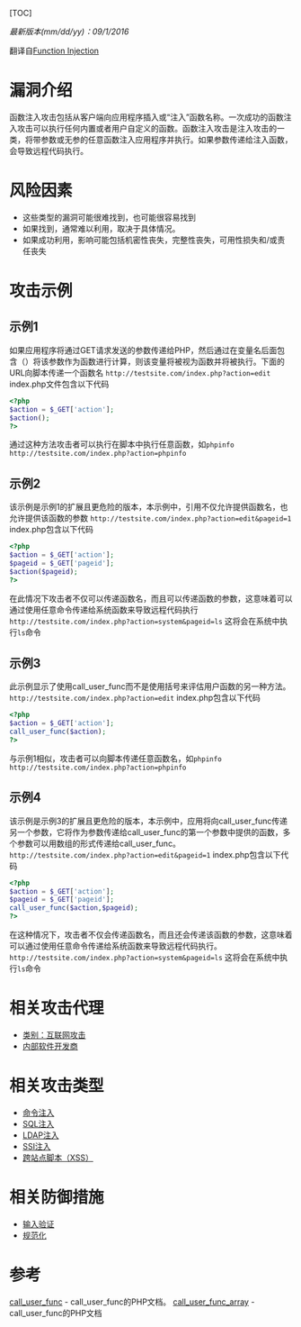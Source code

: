 [TOC]

*最新版本(mm/dd/yy)：09/1/2016*

翻译自[Function Injection](https://www.owasp.org/index.php/Function_Injection "Function Injection")

# 漏洞介绍
函数注入攻击包括从客户端向应用程序插入或“注入”函数名称。一次成功的函数注入攻击可以执行任何内置或者用户自定义的函数。函数注入攻击是注入攻击的一类，将带参数或无参的任意函数注入应用程序并执行。如果参数传递给注入函数，会导致远程代码执行。

# 风险因素

- 这些类型的漏洞可能很难找到，也可能很容易找到
- 如果找到，通常难以利用，取决于具体情况。
- 如果成功利用，影响可能包括机密性丧失，完整性丧失，可用性损失和/或责任丧失

# 攻击示例
## 示例1
如果应用程序将通过GET请求发送的参数传递给PHP，然后通过在变量名后面包含（）将该参数作为函数进行计算，则该变量将被视为函数并将被执行。下面的URL向脚本传递一个函数名
`http://testsite.com/index.php?action=edit`
index.php文件包含以下代码

```php
<?php
$action = $_GET['action'];
$action();
?>
```

通过这种方法攻击者可以执行在脚本中执行任意函数，如`phpinfo`
`http://testsite.com/index.php?action=phpinfo`

## 示例2
该示例是示例1的扩展且更危险的版本，本示例中，引用不仅允许提供函数名，也允许提供该函数的参数
`http://testsite.com/index.php?action=edit&pageid=1`
index.php包含以下代码

```php
<?php
$action = $_GET['action'];
$pageid = $_GET['pageid'];
$action($pageid);
?>
```
在此情况下攻击者不仅可以传递函数名，而且可以传递函数的参数，这意味着可以通过使用任意命令传递给系统函数来导致远程代码执行
`http://testsite.com/index.php?action=system&pageid=ls`
这将会在系统中执行`ls`命令

## 示例3
此示例显示了使用call_user_func而不是使用括号来评估用户函数的另一种方法。
`http://testsite.com/index.php?action=edit`
index.php包含以下代码

```php
<?php
$action = $_GET['action'];
call_user_func($action);
?>
```

与示例1相似，攻击者可以向脚本传递任意函数名，如`phpinfo`
`http://testsite.com/index.php?action=phpinfo`

## 示例4
该示例是示例3的扩展且更危险的版本，本示例中，应用将向call_user_func传递另一个参数，它将作为参数传递给call_user_func的第一个参数中提供的函数，多个参数可以用数组的形式传递给call_user_func。
`http://testsite.com/index.php?action=edit&pageid=1`
index.php包含以下代码

```php
<?php
$action = $_GET['action'];
$pageid = $_GET['pageid'];
call_user_func($action,$pageid);
?>
```

在这种情况下，攻击者不仅会传递函数名，而且还会传递该函数的参数，这意味着可以通过使用任意命令传递给系统函数来导致远程代码执行。
`http://testsite.com/index.php?action=system&pageid=ls`
这将会在系统中执行`ls`命令

# 相关攻击代理

- [类别：互联网攻击](https://www.owasp.org/index.php?title=Category:Internet_attacker&action=edit&redlink=1 "类别：互联网攻击")
- [内部软件开发商](https://www.owasp.org/index.php?title=Internal_software_developer&action=edit&redlink=1 "内部软件开发商")

# 相关攻击类型

- [命令注入](https://www.andseclab.cn/2018/04/12/owasp%e6%b1%89%e5%8c%96%e6%94%bb%e5%87%bb%e7%b3%bb%e5%88%97%e5%a4%a7%e5%85%a8%e4%b9%9d-%e5%91%bd%e4%bb%a4%e6%b3%a8%e5%85%a5/ "命令注入")
- [SQL注入](https://www.andseclab.cn/2018/04/22/owasp%e6%b1%89%e5%8c%96%e6%94%bb%e5%87%bb%e7%b3%bb%e5%88%97%e5%a4%a7%e5%85%a8%e5%85%ad%e5%8d%81%e4%ba%8c%ef%bc%9asql%e6%b3%a8%e5%85%a5/ "SQL注入")
- [LDAP注入](https://tinytracer.com/archives/owasp%e4%b8%aa%e4%ba%ba%e6%b1%89%e5%8c%96%e6%94%bb%e5%87%bb%e7%b3%bb%e5%88%97%e5%a4%a7%e5%85%a8%ef%bc%9aldap%e6%b3%a8%e5%85%a5/ "LDAP注入")
- [SSI注入](https://www.andseclab.cn/2018/04/20/owasp%e6%b1%89%e5%8c%96%e6%94%bb%e5%87%bb%e7%b3%bb%e5%88%97%e5%a4%a7%e5%85%a8%e4%ba%94%e5%8d%81%e4%ba%94%ef%bc%9a%e6%9c%8d%e5%8a%a1%e5%99%a8%e7%ab%af%e5%8c%85%e5%90%abssi%e6%b3%a8%e5%85%a5/ "SSI注射")
- [跨站点脚本（XSS）](https://tinytracer.com/archives/owasp%e4%b8%aa%e4%ba%ba%e6%b1%89%e5%8c%96%e6%94%bb%e5%87%bb%e7%b3%bb%e5%88%97%e5%a4%a7%e5%85%a8%ef%bc%9a%e8%b7%a8%e7%ab%99%e7%82%b9%e8%84%9a%e6%9c%ac%ef%bc%88xss%ef%bc%89/ "跨站点脚本（XSS）")

# 相关防御措施

- [输入验证](https://www.owasp.org/index.php/Input_Validation "输入验证")
- [规范化](https://www.owasp.org/index.php/Canonicalization "规范化")

# 参考

[call_user_func](http://php.net/manual/en/function.call-user-func.php "call_user_func") - call_user_func的PHP文档。
[call_user_func_array](http://php.net/manual/en/function.call-user-func-array.php "call_user_func_array") - call_user_func的PHP文档